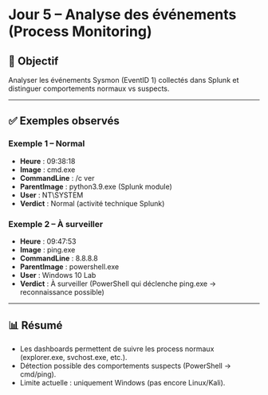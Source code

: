 # Jour 5 – Analyse des événements (Process Monitoring)

## 🎯 Objectif
Analyser les événements Sysmon (EventID 1) collectés dans Splunk et distinguer comportements normaux vs suspects.

---

## ✅ Exemples observés

### Exemple 1 – Normal
- **Heure** : 09:38:18
- **Image** : cmd.exe
- **CommandLine** : /c ver
- **ParentImage** : python3.9.exe (Splunk module)
- **User** : NT\SYSTEM
- **Verdict** : Normal (activité technique Splunk)

### Exemple 2 – À surveiller
- **Heure** : 09:47:53
- **Image** : ping.exe
- **CommandLine** : 8.8.8.8
- **ParentImage** : powershell.exe
- **User** : Windows 10 Lab
- **Verdict** : À surveiller (PowerShell qui déclenche ping.exe → reconnaissance possible)

---

## 📊 Résumé
- Les dashboards permettent de suivre les process normaux (explorer.exe, svchost.exe, etc.).
- Détection possible des comportements suspects (PowerShell → cmd/ping).
- Limite actuelle : uniquement Windows (pas encore Linux/Kali).
